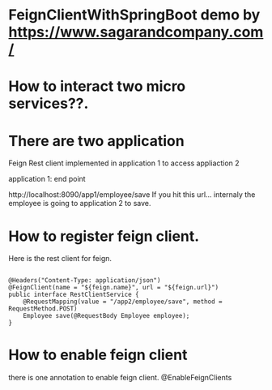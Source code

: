 # FeignClientWithSpringBoot demo by https://www.sagarandcompany.com/


# How to interact two micro services??.


# There are two application 
 Feign Rest client implemented in application 1 to access appliaction 2
 
 application 1: end point
 
http://localhost:8090/app1/employee/save
If you hit this url... internaly the employee is going to application 2 to save.


# How to register feign client.

Here is the rest client for feign.
<pre><code>
@Headers("Content-Type: application/json")
@FeignClient(name = "${feign.name}", url = "${feign.url}")
public interface RestClientService {
    @RequestMapping(value = "/app2/employee/save", method = RequestMethod.POST)
    Employee save(@RequestBody Employee employee);
}
</code></pre>


# How to enable feign client
there is one annotation to enable feign client.
@EnableFeignClients


